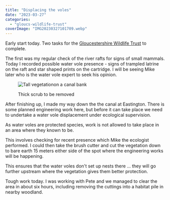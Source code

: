 ```yaml
---
title: "Displacing the voles"
date: "2023-03-27"
categories: 
  - "gloucs-wildlife-trust"
coverImage: "IMG20230327101709.webp"
---
```


Early start today. Two tasks for the [Gloucestershire Wildlife Trust](https://www.gloucestershirewildlifetrust.co.uk/volunteer) to complete.

The first was my regular check of the river rafts for signs of small mammals. Today I recorded possible water vole presence - signs of trampled latrine on the raft and star shaped prints on the cartridge. I will be seeing Mike later who is the water vole expert to seek his opinion.

<figure>

![Tall vegetationon a canal bank](images/IMG20230327101719-1024x768.webp)

<figcaption>

Thick scrub to be removed

</figcaption>

</figure>

After finishing up, I made my way down the the canal at Eastington. There is some planned engineering work here, but before it can take place we need to undertake a water vole displacement under ecological supervision.

As water voles are protected species, work is not allowed to take place in an area where they known to be.

This involves checking for recent presence which Mike the ecologist performed. I could then take the brush cutter and cut the vegetation down to bare earth 15 meters either side of the spot where the engineering works will be happening.

This ensures that the water voles don't set up nests there ... they will go further upstream where the vegetation gives them better protection.

Tough work today. I was working with Pete and we managed to clear the area in about six hours, including removing the cuttings into a habitat pile in nearby woodland.
